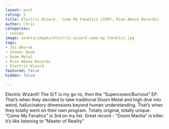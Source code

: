 ```yaml
---
layout: post
rating: 5
title: Electric Wizard - Come My Fanatics (1997, Rise Above Records)
author: Chris
categories:
- review
image: assets/images/electric_wizard_come_my_fanatics.jpg
tags:
- Jus Oborne
- Stoner Doom
- Doom Metal
- Rise Above Records
- Electric Wizard
featured: false
hidden: false

---
```

Electric Wizard!! The S/T is my go-to, then the “Supercoven/Burnout” EP. That’s when they decided to take traditional Doom Metal and high dive into weird, hallucinatory dimensions beyond human understanding. That’s when they totally went on their own program. Totally original, totally unique. “Come My Fanatics” is 3rd on my list. Great record - “Doom Mantia” is killer. It’s like listening to “Master of Reality”